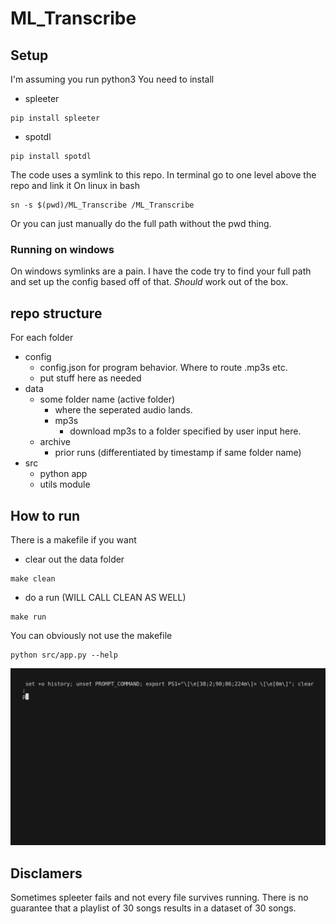 # ML_Transcribe
## Setup
I'm assuming you run python3
You need to install
- spleeter
```
pip install spleeter
```
- spotdl
```
pip install spotdl
```

The code uses a symlink to this repo.
In terminal go to one level above the repo and link it
On linux in bash
```
sn -s $(pwd)/ML_Transcribe /ML_Transcribe
```
Or you can just manually do the full path without the pwd thing.

### Running on windows
On windows symlinks are a pain. 
I have the code try to find your full path and set up the config based off of that. 
*Should* work out of the box. 

## repo structure
For each folder
- config
    - config.json for program behavior. Where to route .mp3s etc.
    - put stuff here as needed
- data
    - some folder name (active folder)
        - where the seperated audio lands. 
        - mp3s
            - download mp3s to a folder specified by user input here.
    - archive
        - prior runs (differentiated by timestamp if same folder name)
- src
    - python app
    - utils module

## How to run
There is a makefile if you want
- clear out the data folder
```
make clean
```
- do a run (WILL CALL CLEAN AS WELL)
```
make run
```

You can obviously not use the makefile
```
python src/app.py --help
```
![demo](./gifs/demo.gif)

## Disclamers
Sometimes spleeter fails and not every file survives running. There is no guarantee that a playlist of 30 songs results in a dataset of 30 songs. 
